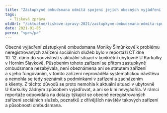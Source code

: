 ```yaml
---
title: "Zástupkyně ombudsmana odmítá spojení jejích obecných vyjádření s konkrétním případem, kterým se nezabývala"
tags:
  - Tisková zpráva
oldUrl: "/aktualne/tiskove-zpravy-2021/zastupkyne-ombudsmana-odmita-spojeni-jejich-obecnych-vyjadreni-s-konkretnim-pripadem"
date: 2021-01-05
perex: "<p></p>"
---
```


<!-- imported from the old website -->

<p>Obecné vyjádření zástupkyně ombudsmana Moniky Šimůnkové k problému neregistrovaných zařízení sociálních služeb bylo v reportáži ČT dne 10. 12. dáno do souvislosti s aktuální situací v konkrétní ubytovně U Karkulky v Horním Slavkově. Působením tohoto zařízení se přitom zástupkyně ombudsmana nezabývala, není obeznámena ani se statutem zařízení a s jeho fungováním, v tomto zařízení neprováděla systematickou návštěvu a nemohla se tedy seznámit s podmínkami v zařízení a zacházením s klienty. Z těchto důvodů se proto nemohla k aktuální situaci v ubytovně U Karkulky žádným způsobem vyjadřovat, a ani se k ní nevyjádřila. V rámci reportáže odpovídala na dotazy týkající se obecně neregistrovaných zařízení sociálních služeb, poznatků z dřívějších návštěv takových zařízení a působnosti ombudsmana.</p>
